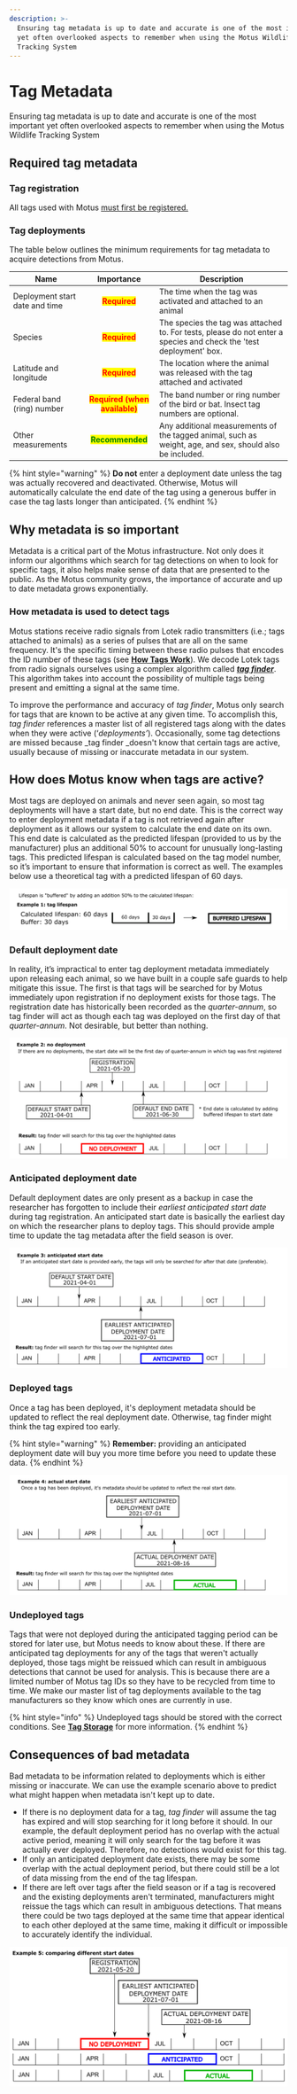 ```yaml
---
description: >-
  Ensuring tag metadata is up to date and accurate is one of the most important
  yet often overlooked aspects to remember when using the Motus Wildlife
  Tracking System
---
```


# Tag Metadata

Ensuring tag metadata is up to date and accurate is one of the most important yet often overlooked aspects to remember when using the Motus Wildlife Tracking System

## Required tag metadata

### Tag registration

All tags used with Motus [must first be registered.](tag-registration.md)

### Tag deployments

The table below outlines the minimum requirements for tag metadata to acquire detections from Motus.

| Name                           |                           Importance                          | Description                                                                                                        |
| ------------------------------ | :-----------------------------------------------------------: | ------------------------------------------------------------------------------------------------------------------ |
| Deployment start date and time |          <mark style="color:red;">**Required**</mark>         | The time when the tag was activated and attached to an animal                                                      |
| Species                        |          <mark style="color:red;">**Required**</mark>         | The species the tag was attached to. For tests, please do not enter a species and check the 'test deployment' box. |
| Latitude and longitude         |          <mark style="color:red;">**Required**</mark>         | The location where the animal was released with the tag attached and activated                                     |
| Federal band (ring) number     | <mark style="color:red;">**Required (when available)**</mark> | The band number or ring number of the bird or bat. Insect tag numbers are optional.                                |
| Other measurements             |       <mark style="color:green;">**Recommended**</mark>       | Any additional measurements of the tagged animal, such as weight, age, and sex, should also be included.           |

{% hint style="warning" %}
**Do not** enter a deployment date unless the tag was actually recovered and deactivated. Otherwise, Motus will automatically calculate the end date of the tag using a generous buffer in case the tag lasts longer than anticipated.
{% endhint %}

## Why metadata is so important

Metadata is a critical part of the Motus infrastructure. Not only does it inform our algorithms which search for tag detections on when to look for specific tags, it also helps make sense of data that are presented to the public. As the Motus community grows, the importance of accurate and up to date metadata grows exponentially.

### How metadata is used to detect tags

Motus stations receive radio signals from Lotek radio transmitters (i.e.; tags attached to animals) as a series of pulses that are all on the same frequency. It's the specific timing between these radio pulses that encodes the ID number of these tags (see [**How Tags Work**](how-tags-work.md)). We decode Lotek tags from radio signals ourselves using a complex algorithm called [_**tag finder**_](appendix/tag-finder.md). This algorithm takes into account the possibility of multiple tags being present and emitting a signal at the same time.

To improve the performance and accuracy of _tag finder_, Motus only search for tags that are known to be active at any given time. To accomplish this, _tag finder_ references a master list of all registered tags along with the dates when they were active (‘_deployments’_). Occasionally, some tag detections are missed because \_tag finder \_doesn't know that certain tags are active, usually because of missing or inaccurate metadata in our system.

## How does Motus know when tags are active?

Most tags are deployed on animals and never seen again, so most tag deployments will have a start date, but no end date. This is the correct way to enter deployment metadata if a tag is not retrieved again after deployment as it allows our system to calculate the end date on its own. This end date is calculated as the predicted lifespan (provided to us by the manufacturer) plus an additional 50% to account for unusually long-lasting tags. This predicted lifespan is calculated based on the tag model number, so it’s important to ensure that information is correct as well. The examples below use a theoretical tag with a predicted lifespan of 60 days.

![](../.gitbook/assets/tag-metadata-ex1.png)

### Default deployment date

In reality, it’s impractical to enter tag deployment metadata immediately upon releasing each animal, so we have built in a couple safe guards to help mitigate this issue. The first is that tags will be searched for by Motus immediately upon registration if no deployment exists for those tags. The registration date has historically been recorded as the _quarter-annum_, so tag finder will act as though each tag was deployed on the first day of that _quarter-annum_. Not desirable, but better than nothing.

![](../.gitbook/assets/tag-metadata-ex2.png)

### Anticipated deployment date

Default deployment dates are only present as a backup in case the researcher has forgotten to include their _earliest_ _anticipated start date_ during tag registration. An anticipated start date is basically the earliest day on which the researcher plans to deploy tags. This should provide ample time to update the tag metadata after the field season is over.

![](../.gitbook/assets/tag-metadata-ex3.png)

### Deployed tags

Once a tag has been deployed, it's deployment metadata should be updated to reflect the real deployment date. Otherwise, tag finder might think the tag expired too early.

{% hint style="warning" %}
**Remember:** providing an anticipated deployment date will buy you more time before you need to update these data.
{% endhint %}

![](../.gitbook/assets/tag-metadata-ex4.png)

### Undeployed tags <a href="#undeployed-tags" id="undeployed-tags"></a>

Tags that were not deployed during the anticipated tagging period can be stored for later use, but Motus needs to know about these. If there are anticipated tag deployments for any of the tags that weren't actually deployed, those tags might be reissued which can result in ambiguous detections that cannot be used for analysis. This is because there are a limited number of Motus tag IDs so they have to be recycled from time to time. We make our master list of tag deployments available to the tag manufacturers so they know which ones are currently in use.

{% hint style="info" %}
Undeployed tags should be stored with the correct conditions. See [**Tag Storage**](tag-storage.md) for more information.
{% endhint %}

## Consequences of bad metadata

Bad metadata to be information related to deployments which is either missing or inaccurate. We can use the example scenario above to predict what might happen when metadata isn't kept up to date.

* If there is no deployment data for a tag, _tag finder_ will assume the tag has expired and will stop searching for it long before it should. In our example, the default deployment period has no overlap with the actual active period, meaning it will only search for the tag before it was actually ever deployed. Therefore, no detections would exist for this tag.
* If only an anticipated deployment date exists, there may be some overlap with the actual deployment period, but there could still be a lot of data missing from the end of the tag lifespan.
* If there are left over tags after the field season or if a tag is recovered and the existing deployments aren't terminated, manufacturers might reissue the tags which can result in ambiguous detections. That means there could be two tags deployed at the same time that appear identical to each other deployed at the same time, making it difficult or impossible to accurately identify the individual.

![](../.gitbook/assets/tag-metadata-ex5.png)
